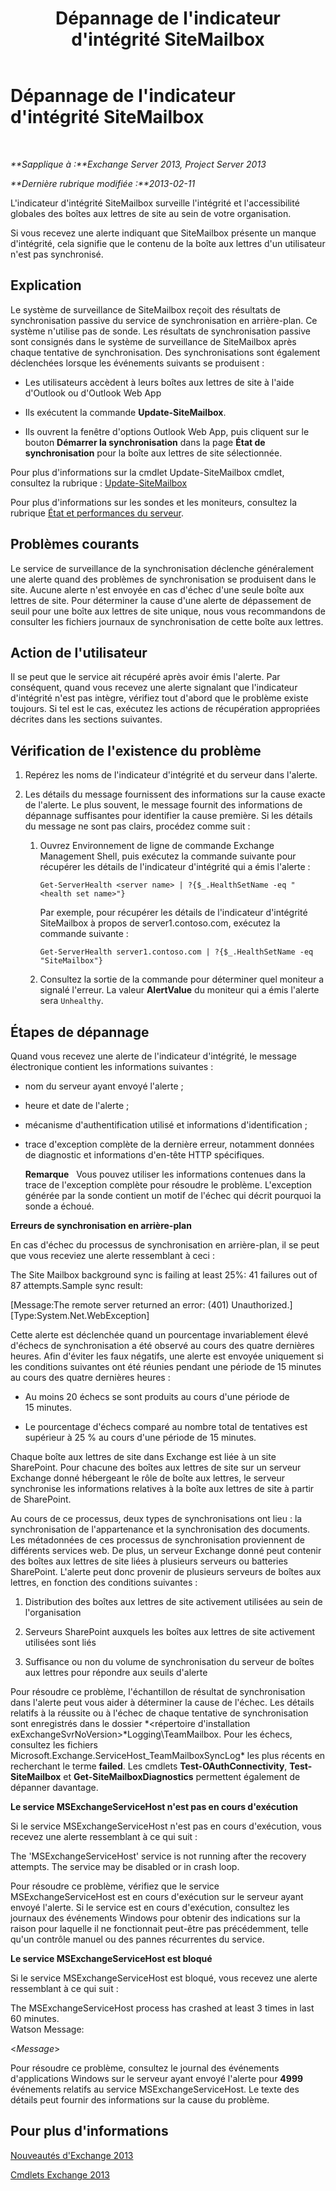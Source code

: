 ﻿---
title: Dépannage de l'indicateur d'intégrité SiteMailbox
TOCTitle: Dépannage de l'indicateur d'intégrité SiteMailbox
ms:assetid: ac00985c-c9a5-44bf-b152-4b99d8ae24ed
ms:mtpsurl: https://technet.microsoft.com/fr-fr/library/ms.exch.scom.sitemailbox(v=EXCHG.150)
ms:contentKeyID: 53276478
ms.date: 10/08/2015
mtps_version: v=EXCHG.150
ms.translationtype: HT
---

# Dépannage de l'indicateur d'intégrité SiteMailbox

 

_**Sapplique à :**Exchange Server 2013, Project Server 2013_

_**Dernière rubrique modifiée :**2013-02-11_

L'indicateur d'intégrité SiteMailbox surveille l'intégrité et l'accessibilité globales des boîtes aux lettres de site au sein de votre organisation.

Si vous recevez une alerte indiquant que SiteMailbox présente un manque d'intégrité, cela signifie que le contenu de la boîte aux lettres d'un utilisateur n'est pas synchronisé.

## Explication

Le système de surveillance de SiteMailbox reçoit des résultats de synchronisation passive du service de synchronisation en arrière-plan. Ce système n'utilise pas de sonde. Les résultats de synchronisation passive sont consignés dans le système de surveillance de SiteMailbox après chaque tentative de synchronisation. Des synchronisations sont également déclenchées lorsque les événements suivants se produisent :

  - Les utilisateurs accèdent à leurs boîtes aux lettres de site à l'aide d'Outlook ou d'Outlook Web App

  - Ils exécutent la commande **Update-SiteMailbox**.

  - Ils ouvrent la fenêtre d'options Outlook Web App, puis cliquent sur le bouton **Démarrer la synchronisation** dans la page **État de synchronisation** pour la boîte aux lettres de site sélectionnée.

Pour plus d'informations sur la cmdlet Update-SiteMailbox cmdlet, consultez la rubrique : [Update-SiteMailbox](https://technet.microsoft.com/fr-fr/library/jj218690\(v=exchg.150\))

Pour plus d'informations sur les sondes et les moniteurs, consultez la rubrique [État et performances du serveur](https://technet.microsoft.com/fr-fr/library/jj150551\(v=exchg.150\)).

## Problèmes courants

Le service de surveillance de la synchronisation déclenche généralement une alerte quand des problèmes de synchronisation se produisent dans le site. Aucune alerte n'est envoyée en cas d'échec d'une seule boîte aux lettres de site. Pour déterminer la cause d'une alerte de dépassement de seuil pour une boîte aux lettres de site unique, nous vous recommandons de consulter les fichiers journaux de synchronisation de cette boîte aux lettres.

## Action de l'utilisateur

Il se peut que le service ait récupéré après avoir émis l'alerte. Par conséquent, quand vous recevez une alerte signalant que l'indicateur d'intégrité n'est pas intègre, vérifiez tout d'abord que le problème existe toujours. Si tel est le cas, exécutez les actions de récupération appropriées décrites dans les sections suivantes.

## Vérification de l'existence du problème

1.  Repérez les noms de l'indicateur d'intégrité et du serveur dans l'alerte.

2.  Les détails du message fournissent des informations sur la cause exacte de l'alerte. Le plus souvent, le message fournit des informations de dépannage suffisantes pour identifier la cause première. Si les détails du message ne sont pas clairs, procédez comme suit :
    
    1.  Ouvrez Environnement de ligne de commande Exchange Management Shell, puis exécutez la commande suivante pour récupérer les détails de l'indicateur d'intégrité qui a émis l'alerte :
        
            Get-ServerHealth <server name> | ?{$_.HealthSetName -eq "<health set name>"}
        
        Par exemple, pour récupérer les détails de l'indicateur d'intégrité SiteMailbox à propos de server1.contoso.com, exécutez la commande suivante :
        
            Get-ServerHealth server1.contoso.com | ?{$_.HealthSetName -eq "SiteMailbox"}
    
    2.  Consultez la sortie de la commande pour déterminer quel moniteur a signalé l'erreur. La valeur **AlertValue** du moniteur qui a émis l'alerte sera `Unhealthy`.

## Étapes de dépannage

Quand vous recevez une alerte de l'indicateur d'intégrité, le message électronique contient les informations suivantes :

  - nom du serveur ayant envoyé l'alerte ;

  - heure et date de l'alerte ;

  - mécanisme d'authentification utilisé et informations d'identification ;

  - trace d'exception complète de la dernière erreur, notamment données de diagnostic et informations d'en-tête HTTP spécifiques.  
    
    **Remarque**   Vous pouvez utiliser les informations contenues dans la trace de l'exception complète pour résoudre le problème. L'exception générée par la sonde contient un motif de l'échec qui décrit pourquoi la sonde a échoué.

**Erreurs de synchronisation en arrière-plan**

En cas d'échec du processus de synchronisation en arrière-plan, il se peut que vous receviez une alerte ressemblant à ceci :

The Site Mailbox background sync is failing at least 25%: 41 failures out of 87 attempts.Sample sync result:

\[Message:The remote server returned an error: (401) Unauthorized.\]\[Type:System.Net.WebException\]

Cette alerte est déclenchée quand un pourcentage invariablement élevé d'échecs de synchronisation a été observé au cours des quatre dernières heures. Afin d'éviter les faux négatifs, une alerte est envoyée uniquement si les conditions suivantes ont été réunies pendant une période de 15 minutes au cours des quatre dernières heures :

  - Au moins 20 échecs se sont produits au cours d'une période de 15 minutes.

  - Le pourcentage d'échecs comparé au nombre total de tentatives est supérieur à 25 % au cours d'une période de 15 minutes.

Chaque boîte aux lettres de site dans Exchange est liée à un site SharePoint. Pour chacune des boîtes aux lettres de site sur un serveur Exchange donné hébergeant le rôle de boîte aux lettres, le serveur synchronise les informations relatives à la boîte aux lettres de site à partir de SharePoint.

Au cours de ce processus, deux types de synchronisations ont lieu : la synchronisation de l'appartenance et la synchronisation des documents. Les métadonnées de ces processus de synchronisation proviennent de différents services web. De plus, un serveur Exchange donné peut contenir des boîtes aux lettres de site liées à plusieurs serveurs ou batteries SharePoint. L'alerte peut donc provenir de plusieurs serveurs de boîtes aux lettres, en fonction des conditions suivantes :

1.  Distribution des boîtes aux lettres de site activement utilisées au sein de l'organisation

2.  Serveurs SharePoint auxquels les boîtes aux lettres de site activement utilisées sont liés

3.  Suffisance ou non du volume de synchronisation du serveur de boîtes aux lettres pour répondre aux seuils d'alerte

Pour résoudre ce problème, l'échantillon de résultat de synchronisation dans l'alerte peut vous aider à déterminer la cause de l'échec. Les détails relatifs à la réussite ou à l'échec de chaque tentative de synchronisation sont enregistrés dans le dossier *\<répertoire d'installation exExchangeSvrNoVersion\>*Logging\\TeamMailbox. Pour les échecs, consultez les fichiers Microsoft.Exchange.ServiceHost\_TeamMailboxSyncLog\* les plus récents en recherchant le terme **failed**. Les cmdlets **Test-OAuthConnectivity**, **Test-SiteMailbox** et **Get-SiteMailboxDiagnostics** permettent également de dépanner davantage.

**Le service MSExchangeServiceHost n'est pas en cours d'exécution**

Si le service MSExchangeServiceHost n'est pas en cours d'exécution, vous recevez une alerte ressemblant à ce qui suit :

The 'MSExchangeServiceHost' service is not running after the recovery attempts. The service may be disabled or in crash loop.

Pour résoudre ce problème, vérifiez que le service MSExchangeServiceHost est en cours d'exécution sur le serveur ayant envoyé l'alerte. Si le service est en cours d'exécution, consultez les journaux des événements Windows pour obtenir des indications sur la raison pour laquelle il ne fonctionnait peut-être pas précédemment, telle qu'un contrôle manuel ou des pannes récurrentes du service.

**Le service MSExchangeServiceHost est bloqué**

Si le service MSExchangeServiceHost est bloqué, vous recevez une alerte ressemblant à ce qui suit :

The MSExchangeServiceHost process has crashed at least 3 times in last 60 minutes.  
Watson Message:

\<*Message*\>

Pour résoudre ce problème, consultez le journal des événements d'applications Windows sur le serveur ayant envoyé l'alerte pour **4999** événements relatifs au service MSExchangeServiceHost. Le texte des détails peut fournir des informations sur la cause du problème.

## Pour plus d'informations

[Nouveautés d'Exchange 2013](https://technet.microsoft.com/fr-fr/library/jj150540\(v=exchg.150\))

[Cmdlets Exchange 2013](https://technet.microsoft.com/fr-fr/library/bb124413\(v=exchg.150\))

